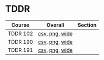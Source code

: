 # TDDR

| Course | Overall | Section |
| ------ | ------- | ------- |
| TDDR 102 | [csv](https://github.com/UCSD-Historical-Enrollment-Data/2023Winter/blob/main/overall/TDDR%20102.csv), [png](https://raw.githubusercontent.com/UCSD-Historical-Enrollment-Data/2023Winter/main/plot_overall/TDDR%20102.png), [wide](https://raw.githubusercontent.com/UCSD-Historical-Enrollment-Data/2023Winter/main/plot_overall_wide/TDDR%20102.png) |  |
| TDDR 190 | [csv](https://github.com/UCSD-Historical-Enrollment-Data/2023Winter/blob/main/overall/TDDR%20190.csv), [png](https://raw.githubusercontent.com/UCSD-Historical-Enrollment-Data/2023Winter/main/plot_overall/TDDR%20190.png), [wide](https://raw.githubusercontent.com/UCSD-Historical-Enrollment-Data/2023Winter/main/plot_overall_wide/TDDR%20190.png) |  |
| TDDR 191 | [csv](https://github.com/UCSD-Historical-Enrollment-Data/2023Winter/blob/main/overall/TDDR%20191.csv), [png](https://raw.githubusercontent.com/UCSD-Historical-Enrollment-Data/2023Winter/main/plot_overall/TDDR%20191.png), [wide](https://raw.githubusercontent.com/UCSD-Historical-Enrollment-Data/2023Winter/main/plot_overall_wide/TDDR%20191.png) |  |
